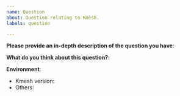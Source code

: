 ```yaml
---
name: Question
about: Question relating to Kmesh.
labels: question

---
```


<!-- Please use this template while asking a new question. Thanks!
Please make sure you have read the FAQ and searched the issue list.
- FAQ: To be added
- Issues: https://github.com/kurator-dev/kurator/issues?q=is%3Aissue+
-->
**Please provide an in-depth description of the question you have**:

**What do you think about this question?**:

**Environment**:
- Kmesh version:
- Others:
